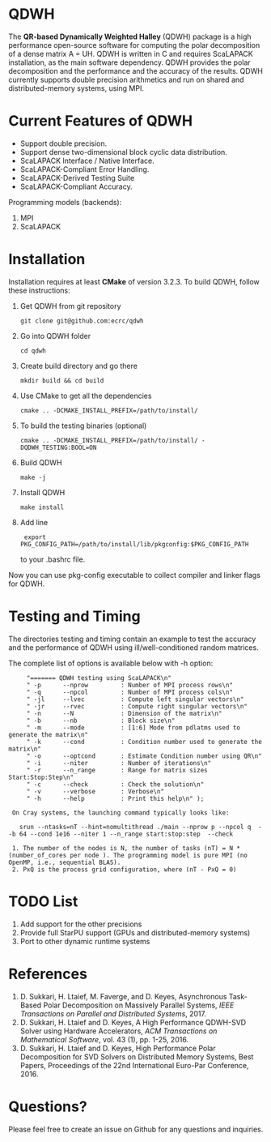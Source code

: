 QDWH
================

The **QR-based Dynamically Weighted Halley** (QDWH) package is a high performance open-source software
for computing the polar decomposition of a dense matrix A = UH. 
QDWH is written in C and requires ScaLAPACK installation, as the main software dependency.
QDWH provides the polar decomposition and the performance and the accuracy of the results. 
QDWH currently supports double precision arithmetics and run on shared and distributed-memory systems,
using MPI.

Current Features of QDWH
===========================

- Support double precision.
- Support dense two-dimensional block cyclic data distribution.
- ScaLAPACK Interface / Native Interface.
- ScaLAPACK-Compliant Error Handling.
- ScaLAPACK-Derived Testing Suite
- ScaLAPACK-Compliant Accuracy.
 
Programming models (backends):
1.  MPI
2.  ScaLAPACK


Installation
============

Installation requires at least **CMake** of version 3.2.3. To build QDWH,
follow these instructions:

1.  Get QDWH from git repository

        git clone git@github.com:ecrc/qdwh

2.  Go into QDWH folder

        cd qdwh

3.  Create build directory and go there

        mkdir build && cd build

4.  Use CMake to get all the dependencies

        cmake .. -DCMAKE_INSTALL_PREFIX=/path/to/install/ 

5.  To build the testing binaries (optional)

        cmake .. -DCMAKE_INSTALL_PREFIX=/path/to/install/ -DQDWH_TESTING:BOOL=ON

5.  Build QDWH

        make -j

6.  Install QDWH

        make install

7. Add line

        export PKG_CONFIG_PATH=/path/to/install/lib/pkgconfig:$PKG_CONFIG_PATH

    to your .bashrc file.

Now you can use pkg-config executable to collect compiler and linker flags for
QDWH.

Testing and Timing
==================

The directories testing and timing contain an example 
to test the accuracy and the performance of QDWH using
ill/well-conditioned random matrices.

   The complete list of options is available below with -h option:
  
  ```
       "======= QDWH testing using ScaLAPACK\n"
       " -p      --nprow         : Number of MPI process rows\n"
       " -q      --npcol         : Number of MPI process cols\n"
       " -jl     --lvec          : Compute left singular vectors\n"
       " -jr     --rvec          : Compute right singular vectors\n"
       " -n      --N             : Dimension of the matrix\n"
       " -b      --nb            : Block size\n"
       " -m      --mode          : [1:6] Mode from pdlatms used to generate the matrix\n"
       " -k      --cond          : Condition number used to generate the matrix\n"
       " -o      --optcond       : Estimate Condition number using QR\n"
       " -i      --niter         : Number of iterations\n"
       " -r      --n_range       : Range for matrix sizes Start:Stop:Step\n"
       " -c      --check         : Check the solution\n"
       " -v      --verbose       : Verbose\n"
       " -h      --help          : Print this help\n" );
```
     On Cray systems, the launching command typically looks like:
    
       srun --ntasks=nT --hint=nomultithread ./main --nprow p --npcol q  --b 64 --cond 1e16 --niter 1 --n_range start:stop:step  --check

     1. The number of the nodes is N, the number of tasks (nT) = N * (number_of_cores per node ). The programming model is pure MPI (no OpenMP, i.e., sequential BLAS).
     2. PxQ is the process grid configuration, where (nT - PxQ = 0)


TODO List
=========

1.  Add support for the other precisions 
2.  Provide full StarPU support (GPUs and distributed-memory systems)
3.  Port to other dynamic runtime systems


References
==========
1. D. Sukkari, H. Ltaief, M. Faverge, and D. Keyes, Asynchronous Task-Based Polar
Decomposition on Massively Parallel Systems, *IEEE Transactions on Parallel and 
Distributed Systems*, 2017.
2. D. Sukkari, H. Ltaief and D. Keyes, A High Performance QDWH-SVD Solver using
Hardware Accelerators, *ACM Transactions on Mathematical Software*, vol. 43 (1), pp. 1-25, 2016.
3. D. Sukkari, H. Ltaief and D. Keyes, High Performance Polar Decomposition for SVD
Solvers on Distributed Memory Systems, Best Papers, Proceedings of the 22nd International Euro-Par Conference, 2016.

Questions?
==========
Please feel free to create an issue on Github for any questions and inquiries.

